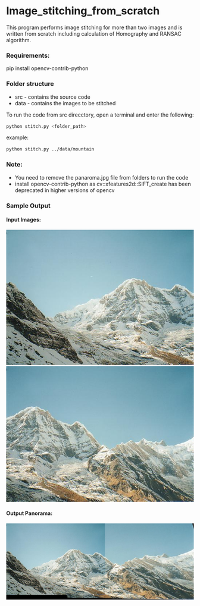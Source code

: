 # Image_stitching_from_scratch

This program performs image stitching for more than two images and is written from scratch including calculation of Homography and RANSAC algorithm.                               

### Requirements:
pip install opencv-contrib-python

### Folder structure
* src - contains the source code                                                             
* data - contains the images to be stitched


To run the code from src direcctory, open a terminal and enter the following:
```sh
python stitch.py <folder_path>      
```
example:                                                                                     
```sh
python stitch.py ../data/mountain 
```


### Note:
* You need to remove the panaroma.jpg file from folders to run the code  
* install opencv-contrib-python as cv::xfeatures2d::SIFT_create has been deprecated in higher versions of opencv

### Sample Output

#### Input Images:

![alt text](https://github.com/axay15/Image_stitching_from_scratch/blob/master/data/mountain/mountain1.jpg)    ![alt text](https://github.com/axay15/Image_stitching_from_scratch/blob/master/data/mountain/mountain2.jpg) 


#### Output Panorama:

![alt text](https://github.com/axay15/Image_stitching_from_scratch/blob/master/data/mountain/panorama.jpg) 
